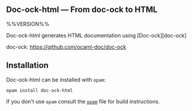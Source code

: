 Doc-ock-html — From doc-ock to HTML
------------------------------------
%%VERSION%%

Doc-ock-html generates HTML documentation using [Doc-ock][doc-ock]

doc-ock: https://github.com/ocaml-doc/doc-ock

## Installation

Doc-ock-html can be installed with `opam`:

    opam install doc-ock-html

If you don't use `opam` consult the [`opam`](opam) file for build instructions.



